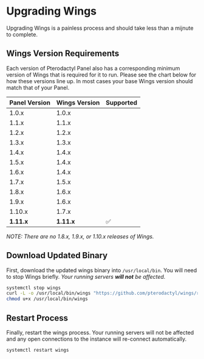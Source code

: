 # Upgrading Wings

Upgrading Wings is a painless process and should take less than a mijnute to complete.

## Wings Version Requirements

Each version of Pterodactyl Panel also has a corresponding minimum version of Wings that
is required for it to run. Please see the chart below for how these versions line up. In
most cases your base Wings version should match that of your Panel.

| Panel Version | Wings Version | Supported |
| ------------- | ------------- | --------- |
| 1.0.x         | 1.0.x         |           |
| 1.1.x         | 1.1.x         |           |
| 1.2.x         | 1.2.x         |           |
| 1.3.x         | 1.3.x         |           |
| 1.4.x         | 1.4.x         |           |
| 1.5.x         | 1.4.x         |           |
| 1.6.x         | 1.4.x         |           |
| 1.7.x         | 1.5.x         |           |
| 1.8.x         | 1.6.x         |           |
| 1.9.x         | 1.6.x         |           |
| 1.10.x        | 1.7.x         |           |
| **1.11.x**    | **1.11.x**    | ✅         |

*NOTE: There are no 1.8.x, 1.9.x, or 1.10.x releases of Wings.*

## Download Updated Binary

First, download the updated wings binary into `/usr/local/bin`. You will need to stop Wings briefly. _Your running
servers **will not** be affected._

``` bash
systemctl stop wings
curl -L -o /usr/local/bin/wings "https://github.com/pterodactyl/wings/releases/latest/download/wings_linux_$([[ "$(uname -m)" == "x86_64" ]] && echo "amd64" || echo "arm64")"
chmod u+x /usr/local/bin/wings
```

## Restart Process

Finally, restart the wings process. Your running servers will not be affected and any open
connections to the instance will re-connect automatically.

``` bash
systemctl restart wings
```
